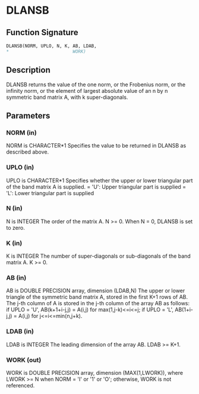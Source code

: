 # DLANSB

## Function Signature

```fortran
DLANSB(NORM, UPLO, N, K, AB, LDAB,
*                        WORK)
```

## Description


 DLANSB  returns the value of the one norm,  or the Frobenius norm, or
 the  infinity norm,  or the element of  largest absolute value  of an
 n by n symmetric band matrix A,  with k super-diagonals.

## Parameters

### NORM (in)

NORM is CHARACTER*1 Specifies the value to be returned in DLANSB as described above.

### UPLO (in)

UPLO is CHARACTER*1 Specifies whether the upper or lower triangular part of the band matrix A is supplied. = 'U': Upper triangular part is supplied = 'L': Lower triangular part is supplied

### N (in)

N is INTEGER The order of the matrix A. N >= 0. When N = 0, DLANSB is set to zero.

### K (in)

K is INTEGER The number of super-diagonals or sub-diagonals of the band matrix A. K >= 0.

### AB (in)

AB is DOUBLE PRECISION array, dimension (LDAB,N) The upper or lower triangle of the symmetric band matrix A, stored in the first K+1 rows of AB. The j-th column of A is stored in the j-th column of the array AB as follows: if UPLO = 'U', AB(k+1+i-j,j) = A(i,j) for max(1,j-k)<=i<=j; if UPLO = 'L', AB(1+i-j,j) = A(i,j) for j<=i<=min(n,j+k).

### LDAB (in)

LDAB is INTEGER The leading dimension of the array AB. LDAB >= K+1.

### WORK (out)

WORK is DOUBLE PRECISION array, dimension (MAX(1,LWORK)), where LWORK >= N when NORM = 'I' or '1' or 'O'; otherwise, WORK is not referenced.

